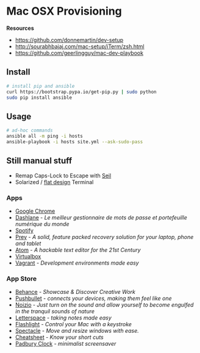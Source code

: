 # Mac OSX Provisioning

__Resources__

- https://github.com/donnemartin/dev-setup
- http://sourabhbajaj.com/mac-setup/iTerm/zsh.html
- https://github.com/geerlingguy/mac-dev-playbook

## Install

```sh
# install pip and ansible
curl https://bootstrap.pypa.io/get-pip.py | sudo python
sudo pip install ansible
```

## Usage

```sh
# ad-hoc commands
ansible all -m ping -i hosts
ansible-playbook -i hosts site.yml --ask-sudo-pass
```

## Still manual stuff

- Remap Caps-Lock to Escape with [Seil](https://pqrs.org/osx/karabiner/seil.html.en)
- Solarized / [flat design](https://github.com/ahmetsulek/flat-terminal) Terminal

### Apps

- [Google Chrome](https://www.google.fr/chrome/browser/)
- [Dashlane](https://www.dashlane.com/fr/) - _Le meilleur gestionnaire de mots de passe et portefeuille numérique du monde_
- [Spotify](https://www.spotify.com/fr/)
- [Prey](https://preyproject.com/) - _A solid, feature packed recovery solution for your laptop, phone and tablet_
- [Atom](https://atom.io/) - _A hackable text editor for the 21st Century_
- [Virtualbox](https://www.virtualbox.org)
- [Vagrant](https://www.vagrantup.com/) - _Development environments made easy_

### App Store

- [Behance](https://www.behance.net/apps) - _Showcase & Discover Creative Work_
- [Pushbullet](https://www.pushbullet.com/) - _connects your devices, making them feel like one_
- [Noizio](http://noiz.io/) - _Just turn on the sound and allow yourself to become engulfed in the tranquil sounds of nature_
- [Letterspace](https://itunes.apple.com/fr/app/letterspace-taking-notes-made/id950145466?mt=12) - _taking notes made easy_
- [Flashlight](http://flashlight.nateparrott.com/) - _Control your Mac with a keystroke_
- [Spectacle](http://spectacleapp.com/) - _Move and resize windows with ease._
- [Cheatsheet](http://www.mediaatelier.com/CheatSheet/) - _Know your short cuts_
- [Padbury Clock](http://padbury.me/clock/) - _minimalist screensaver_
